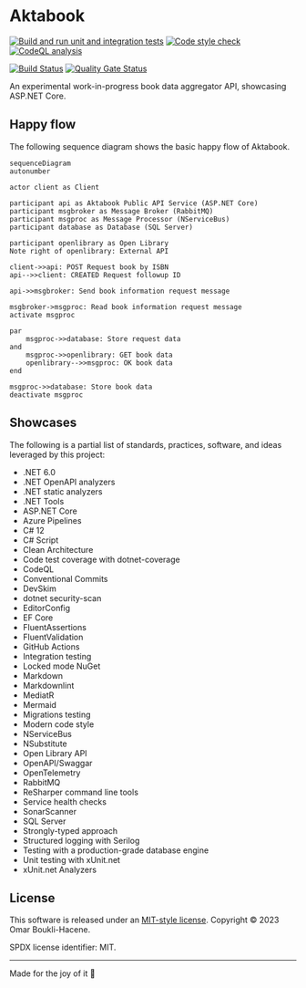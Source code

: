 # Aktabook

[![Build and run unit and integration tests](https://github.com/oboukli/aktabook/actions/workflows/build-and-test.yml/badge.svg)](https://github.com/oboukli/aktabook/actions/workflows/build-and-test.yml)
[![Code style check](https://github.com/oboukli/aktabook/actions/workflows/code-style-check.yml/badge.svg)](https://github.com/oboukli/aktabook/actions/workflows/code-style-check.yml)
[![CodeQL analysis](https://github.com/oboukli/aktabook/actions/workflows/codeql-analysis.yml/badge.svg)](https://github.com/oboukli/aktabook/actions/workflows/codeql-analysis.yml)

[![Build Status](https://dev.azure.com/omarboukli/Aktabook/_apis/build/status/oboukli.aktabook?branchName=main)](https://dev.azure.com/omarboukli/Aktabook/_build/latest?definitionId=4&branchName=main)
[![Quality Gate Status](https://sonarcloud.io/api/project_badges/measure?project=oboukli_aktabook&metric=alert_status)](https://sonarcloud.io/summary/new_code?id=oboukli_aktabook)

An experimental work-in-progress book data aggregator API,
showcasing ASP.NET Core.

## Happy flow

The following sequence diagram shows the basic happy flow of Aktabook.

```mermaid
sequenceDiagram
autonumber

actor client as Client

participant api as Aktabook Public API Service (ASP.NET Core)
participant msgbroker as Message Broker (RabbitMQ)
participant msgproc as Message Processor (NServiceBus)
participant database as Database (SQL Server)

participant openlibrary as Open Library
Note right of openlibrary: External API

client->>api: POST Request book by ISBN
api-->>client: CREATED Request followup ID

api->>msgbroker: Send book information request message

msgbroker->msgproc: Read book information request message
activate msgproc

par
    msgproc->>database: Store request data
and
    msgproc->>openlibrary: GET book data
    openlibrary-->>msgproc: OK book data
end

msgproc->>database: Store book data
deactivate msgproc
```

## Showcases

The following is a partial list of standards, practices, software,
and ideas leveraged by this project:

- .NET 6.0
- .NET OpenAPI analyzers
- .NET static analyzers
- .NET Tools
- ASP.NET Core
- Azure Pipelines
- C# 12
- C# Script
- Clean Architecture
- Code test coverage with dotnet-coverage
- CodeQL
- Conventional Commits
- DevSkim
- dotnet security-scan
- EditorConfig
- EF Core
- FluentAssertions
- FluentValidation
- GitHub Actions
- Integration testing
- Locked mode NuGet
- Markdown
- Markdownlint
- MediatR
- Mermaid
- Migrations testing
- Modern code style
- NServiceBus
- NSubstitute
- Open Library API
- OpenAPI/Swaggar
- OpenTelemetry
- RabbitMQ
- ReSharper command line tools
- Service health checks
- SonarScanner
- SQL Server
- Strongly-typed approach
- Structured logging with Serilog
- Testing with a production-grade database engine
- Unit testing with xUnit.net
- xUnit.net Analyzers

## License

This software is released under an [MIT-style license](LICENSE).
Copyright © 2023 Omar Boukli-Hacene.

SPDX license identifier: MIT.

---

Made for the joy of it 🐳
